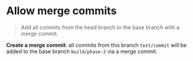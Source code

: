 # Allow merge commits

> Add all commits from the head branch to the base branch with a merge commit.

**Create a merge commit**: all commits from this branch `test/commit` will be added to the base branch `build/phase-2` via a merge commit.
